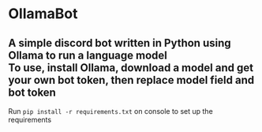 # OllamaBot  
A simple discord bot written in Python using Ollama to run a language model  
To use, install Ollama, download a model and get your own bot token, then replace model field and bot token
---

Run ```pip install -r requirements.txt``` on console to set up the requirements
